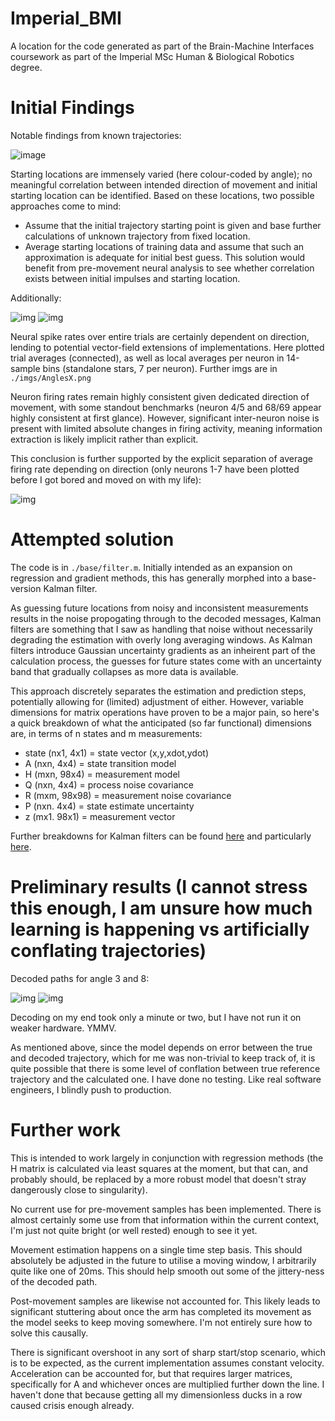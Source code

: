 # Imperial_BMI
A location for the code generated as part of the Brain-Machine Interfaces coursework as part of the Imperial MSc Human &amp; Biological Robotics degree. 

# Initial Findings

Notable findings from known trajectories:

![image](./imgs/startingLoc.png)

Starting locations are immensely varied (here colour-coded by angle); no meaningful correlation between intended direction of movement and initial starting location can be identified. Based on these locations, two possible approaches come to mind:

- Assume that the initial trajectory starting point is given and base further calculations of unknown trajectory from fixed location.
- Average starting locations of training data and assume that such an approximation is adequate for initial best guess. This solution would benefit from pre-movement neural analysis to see whether correlation exists between initial impulses and starting location.

Additionally:

![img](./imgs/Angle3.png "angle3") ![img](./imgs/Angle7.png "angle7")

Neural spike rates over entire trials are certainly dependent on direction, lending to potential vector-field extensions of implementations. Here plotted trial averages (connected), as well as local averages per neuron in 14-sample bins (standalone stars, 7 per neuron). Further imgs are in `./imgs/AnglesX.png`

Neuron firing rates remain highly consistent given dedicated direction of movement, with some standout benchmarks (neuron 4/5 and 68/69 appear highly consistent at first glance). However, significant inter-neuron noise is present with limited absolute changes in firing activity, meaning information extraction is likely implicit rather than explicit. 

This conclusion is further supported by the explicit separation of average firing rate depending on direction (only neurons 1-7 have been plotted before I got bored and moved on with my life):

![img](./imgs/NeuronFiringRatesPerAngle(1-7).png "neuronsFire")

# Attempted solution

The code is in `./base/filter.m`. Initially intended as an expansion on regression and gradient methods, this has generally morphed into a base-version Kalman filter. 

As guessing future locations from noisy and inconsistent measurements results in the noise propogating through to the decoded messages, Kalman filters are something that I saw as handling that noise without necessarily degrading the estimation with overly long averaging windows. As Kalman filters introduce Gaussian uncertainty gradients as an inheirent part of the calculation process, the guesses for future states come with an uncertainty band that gradually collapses as more data is available. 

This approach discretely separates the estimation and prediction steps, potentially allowing for (limited) adjustment of either. However, variable dimensions for matrix operations have proven to be a major pain, so here's a quick breakdown of what the anticipated (so far functional) dimensions are, in terms of n states and m measurements:

- state (nx1, 4x1) = state vector (x,y,xdot,ydot)
- A (nxn, 4x4) = state transition model
- H (mxn, 98x4) = measurement model
- Q (nxn, 4x4) = process noise covariance
- R (mxm, 98x98) = measurement noise covariance
- P (nxn. 4x4) = state estimate uncertainty
- z (mx1. 98x1) = measurement vector

Further breakdowns for Kalman filters can be found [here](https://github.com/rlabbe/Kalman-and-Bayesian-Filters-in-Python/blob/master/11-Extended-Kalman-Filters.ipynb) and particularly [here](https://cheever.domains.swarthmore.edu/Ref/Kalman/MatrixKalman.html). 

# Preliminary results (I cannot stress this enough, I am unsure how much learning is happening vs artificially conflating trajectories)

Decoded paths for angle 3 and 8:

![img](./imgs/AnglePath3.png "anglePath3") ![img](./imgs/AnglePath8.png "anglePath8")

Decoding on my end took only a minute or two, but I have not run it on weaker hardware. YMMV. 

As mentioned above, since the model depends on error between the true and decoded trajectory, which for me was non-trivial to keep track of, it is quite possible that there is some level of conflation between true reference trajectory and the calculated one. I have done no testing. Like real software engineers, I blindly push to production.

# Further work

This is intended to work largely in conjunction with regression methods (the H matrix is calculated via least squares at the moment, but that can, and probably should, be replaced by a more robust model that doesn't stray dangerously close to singularity). 

No current use for pre-movement samples has been implemented. There is almost certainly some use from that information within the current context, I'm just not quite bright (or well rested) enough to see it yet. 

Movement estimation happens on a single time step basis. This should absolutely be adjusted in the future to utilise a moving window, I arbitrarily quite like one of 20ms. This should help smooth out some of the jittery-ness of the decoded path. 

Post-movement samples are likewise not accounted for. This likely leads to significant stuttering about once the arm has completed its movement as the model seeks to keep moving somewhere. I'm not entirely sure how to solve this causally. 

There is significant overshoot in any sort of sharp start/stop scenario, which is to be expected, as the current implementation assumes constant velocity. Acceleration can be accounted for, but that requires larger matrices, specifically for A and whichever onces are multiplied further down the line. I haven't done that because getting all my dimensionless ducks in a row caused crisis enough already. 
